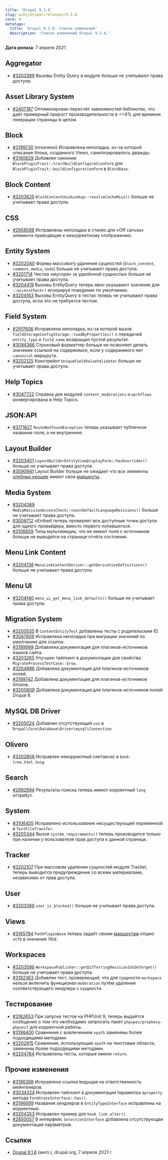 ```yaml
---
title: 'Drupal 9.1.6'
slug: wiki/drupal/releases/9.1.6
core: 9
metatags:
  title: 'Drupal 9.1.6: Список изменений'
  description: 'Список изменений Drupal 9.1.6.'
---
```


**Дата релиза**: 7 апреля 2021

## Aggregator

* [#3203369](https://www.drupal.org/project/drupal/issues/3203369) Вызовы Entity Query в модуле больше не учитывают права доступа.

## Asset Library System

* [#2407187](https://www.drupal.org/project/drupal/issues/2407187) Оптимизирован пересчёт зависимостей библиотек, что даёт примерный прирост производительности в >=4% для времени генерации страницы в целом.

## Block

* [#3199730](https://www.drupal.org/project/drupal/issues/3199730) (откачено) Исправлена неполадка, из-за которой описание блока, созданного Views, санитизировалось дважды.
* [#3160629](https://www.drupal.org/project/drupal/issues/3160629) Добавлен синоним `BlockPluginTrait::traitBuildConfigurationForm` для `BlockPluginTrait::buildConfigurationForm` в `BlockBase`.

## Block Content

* [#3203625](https://www.drupal.org/project/drupal/issues/3203625) `BlockContentUuidLookup::resolveCacheMiss()` больше не учитывает права доступа.

## CSS

* [#2958588](https://www.drupal.org/project/drupal/issues/2958588) Исправлены неполадки в стилях для «Off canvas» элемента приводящие к некорректному отображению.

## Entity System

* [#3202040](https://www.drupal.org/project/drupal/issues/3202040) Формы массового удаления сущностей (`block_content`, `comment`, `media`, `node`) больше не учитывают права доступа.
* [#3201714](https://www.drupal.org/project/drupal/issues/3201714) Чистка «мусора» за удалённой сущностью больше не учитывает права доступа.
* [#3204419](https://www.drupal.org/project/drupal/issues/3204419) Вызовы EntityQuery теперь явно указывают значение для `::accessCheck()` игнорируя поведение по умолчанию.
* [#3204163](https://www.drupal.org/project/drupal/issues/3204163) Вызовы EntityQuery в тестах теперь не учитывают права доступа, если это не требуется тестом.

## Field System

* [#2917606](https://www.drupal.org/project/drupal/issues/2917606) Исправлена неполадка, из-за которой вызов `FieldStorageConfigStorage::loadByProperties()` с передачей `entity_type` и `field_name` возвращал пустой результат.
* [#3094366](https://www.drupal.org/project/drupal/issues/3094366) Строковый форматтер больше не позволяет делать значение ссылкой на содержимое, если у содержимого нет `canonical` маршрута.
* [#3202125](https://www.drupal.org/project/drupal/issues/3202125) Констрейнт `UniqueFieldValueValidator` больше не учитывает права доступа.

## Help Topics

* [#3047722](https://www.drupal.org/project/drupal/issues/3047722) Справка для модулей `content_moderations` и `workflows` конвертирована в Help Topics.

## JSON:API

* [#3171827](https://www.drupal.org/project/drupal/issues/3171827) `RouteNotFoundException` теперь указывает публичное название поля, а не внутреннее.

## Layout Builder

* [#3203401](https://www.drupal.org/project/drupal/issues/3203401) `LayoutBuilderEntityViewDisplayForm::hasOverrides()` больше не учитывает права доступа.
* [#3090941](https://www.drupal.org/project/drupal/issues/3090941) Layout Builder больше не ожидает что все элементы [хлебных крошек](../../../../9/services/tagged/breadcrumb-builder/index.md) имеют свои [маршруты](../../../../9/routing/routes-and-controllers/index.md).

## Media System

* [#3204389](https://www.drupal.org/project/drupal/issues/3204389) `MediaRevisionAccessCheck::countDefaultLanguageRevisions()` больше не учитывает права доступа.
* [#3008712](https://www.drupal.org/project/drupal/issues/3008712) oEmbed теперь проверяет все доступные точки доступа для одного провайдера, вместо первого попавшегося.
* [#3106659](https://www.drupal.org/project/drupal/issues/3106659) Типы мультимедиа, что не имеют поля с источником больше не выводятся на странице отчёта состояния.

## Menu Link Content

* [#3204138](https://www.drupal.org/project/drupal/issues/3204138) `MenuLinkContentDeriver::getDerivativeDefinitions()` больше не учитывает права доступа.

## Menu UI

* [#3204140](https://www.drupal.org/project/drupal/issues/3204140) `menu_ui_get_menu_link_defaults()` больше не учитывает права доступа.

## Migration System

* [#3200535](https://www.drupal.org/project/drupal/issues/3200535) В `ContentEntityTest` добавлены тесты с родительским ID.
* [#3067609](https://www.drupal.org/project/drupal/issues/3067609) Исправлена неполадка при миграции значений по умолчанию для ссылок.
* [#3199999](https://www.drupal.org/project/drupal/issues/3199999) Добавлена документация для плагинов-источников языков сайта.
* [#3203265](https://www.drupal.org/project/drupal/issues/3203265) Улучшен тайпхинт в документации для свойства `MigrateProcessTestCase::$row`.
* [#3204986](https://www.drupal.org/project/drupal/issues/3204986) Добавлена документация для плагинов-источников полей.
* [#3199742](https://www.drupal.org/project/drupal/issues/3199742) Добавлена документация для плагинов-источников блоков.
* [#3200809](https://www.drupal.org/project/drupal/issues/3200809) Добавлена документация для плагинов-источников полей Drupal 6.

## MySQL DB Driver

* [#3205024](https://www.drupal.org/project/drupal/issues/3205024) Добавлен отсутствующий `use` в `Drupal\Core\Database\Driver\mysql\Connection`.

## Olivero

* [#3202808](https://www.drupal.org/project/drupal/issues/3202808) Исправлен некорректный синтаксис в `book-tree.html.twig`.

## Search

* [#2992894](https://www.drupal.org/project/drupal/issues/2992894) Результаты поиска теперь имеют корректный `lang` аттрибут.

## System

* [#3106455](https://www.drupal.org/project/drupal/issues/3106455) Исправлено использование несуществующей переменной в `TestFileTransfer`.
* [#3205344](https://www.drupal.org/project/drupal/issues/3205344) Вызов `system_requirements()` теперь производится только при наличии у пользователя прав доступа к данной странице.

## Tracker

* [#3202107](https://www.drupal.org/project/drupal/issues/3202107) При массовом удалении сущностей модуля Tracker, теперь выводится предупреждение со всеми материалами, независимо от прав доступа.

## User

* [#3203366](https://www.drupal.org/project/drupal/issues/3203366) `user_is_blocked()` больше не учитывает права доступа.

## Views

* [#3165784](https://www.drupal.org/project/drupal/issues/3165784) `PathPluginBase` теперь задаёт своим [маршрутам](../../../../9/routing/index.md) опцию `utf8` в значение `TRUE`.

## Workspaces

* [#3203596](https://www.drupal.org/project/drupal/issues/3203596) `WorkspacePublisher::getDifferringRevisionIdsOnTarget()` больше не учитывает права доступа.
* [#3192363](https://www.drupal.org/project/drupal/issues/3192363) Добавлен тест, проверяющий, что для сущности `workspace` нельзя включить функционал `moderation` путём удаления соответствующего хендлера с сущности.

## Тестирование

* [#3182653](https://www.drupal.org/project/drupal/issues/3182653) При запуске тестов на PHPUnit 9, теперь выдаётся сообщение о том что необходимо запросить пакет `phpspec/prophecy-phpunit` для корректной работы.
* [#3198400](https://www.drupal.org/project/drupal/issues/3198400) Сравнения с вовлечением `xpath` заменены более подходящими методами.
* [#3202915](https://www.drupal.org/project/drupal/issues/3202915) Сравнения, использующие `xpath` на текстовые области, заменены более подходящими методами.
* [#3204764](https://www.drupal.org/project/drupal/issues/3204764) Исправлены тесты, которые имели `return`.

## Прочие изменения

* [#3196388](https://www.drupal.org/project/drupal/issues/3196388) Исправлена ссылка ведущая на ответственность мейнтенеров.
* [#3034324](https://www.drupal.org/project/drupal/issues/3034324) Исправлен тайпхинт в документации параметра `$property` метода `FormStateInterface::has()`.
* [#3196699](https://www.drupal.org/project/drupal/issues/3196699) Названия хендлеров в `EntityTypeInterface` исправлены на корректные.
* [#3204353](https://www.drupal.org/project/drupal/issues/3204353) Исправлен пример для `hook_link_alter()`.
* [#2850057](https://www.drupal.org/project/drupal/issues/2850057) В интерфейс `SelectionInterface` добавлена отсутствующая документация параметров.

## Ссылки

- [Drupal 9.1.6](https://www.drupal.org/project/drupal/releases/9.1.6) (англ.), drupal.org, 7 апреля 2021 г.
